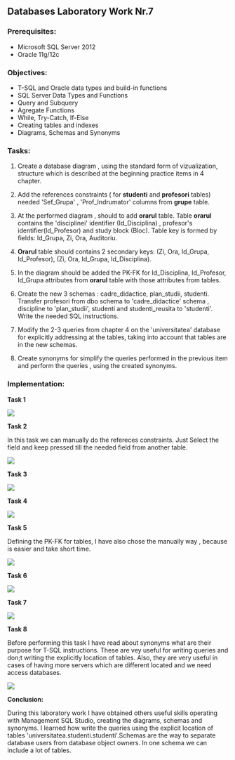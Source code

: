 ## Databases Laboratory Work Nr.7


### Prerequisites:
  - Microsoft SQL Server 2012
  - Oracle 11g/12c

### Objectives:
  - T-SQL and Oracle data types and build-in functions
  - SQL Server Data Types and Functions
  - Query and Subquery
  - Agregate Functions
  - While, Try-Catch, If-Else
  - Creating tables and indexes
  - Diagrams, Schemas and Synonyms
  
 ### Tasks: 
 
 1. Create a database diagram , using the standard form of vizualization, structure which is described at the beginning practice items in
 4 chapter. 
 
 2. Add the references constraints ( for **studenti** and **profesori** tables) needed 'Sef_Grupa' , 'Prof_Indrumator' columns from **grupe** table. 
 
 3. At the performed diagram , should to add **orarul** table. Table **orarul** contains the 'disciplinei' identifier (Id_Disciplina) , profesor's identifier(Id_Profesor) and study block (Bloc). Table key is formed by fields: Id_Grupa, Zi, Ora, Auditoriu. 
 
 4. **Orarul** table should contains 2 secondary keys: (Zi, Ora, Id_Grupa, Id_Profesor), (Zi, Ora, Id_Grupa, Id_Disciplina). 
 
 5. In the diagram should be added the PK-FK for Id_Disciplina, Id_Profesor, Id_Grupa attributes from **orarul** table with those attributes from tables. 
 
 6. Create the new 3 schemas : cadre_didactice, plan_studii, studenti. Transfer profesori from dbo schema to 'cadre_didactice' schema , discipline to 'plan_studii', studenti and studenti_reusita to 'studenti'. Write the needed SQL instructions. 
 
 7. Modify the 2-3 queries from chapter 4 on the 'universitatea' database for explicitly addressing at the tables, taking into account that tables are in the new schemas. 
 
 8. Create synonyms for simplify the queries performed in the previous item and perform the queries , using the created synonyms. 
 
 ### Implementation:
 
 **Task 1** 
 
 ![](https://github.com/DEMENCI/BCD-Laboratories-readme/blob/master/Laboratory7/Pictures/lab7_1.png) 
 
 **Task 2** 
 
 In this task we can manually do the refereces constraints. Just Select the field and keep pressed till the needed field from another table. 
 
 ![](https://github.com/DEMENCI/BCD-Laboratories-readme/blob/master/Laboratory7/Pictures/lab7_2.png) 
 
 **Task 3** 
 
  ![](https://github.com/DEMENCI/BCD-Laboratories-readme/blob/master/Laboratory7/Pictures/lab7_3.png) 
  
 **Task 4**
  
   ![](https://github.com/DEMENCI/BCD-Laboratories-readme/blob/master/Laboratory7/Pictures/lab7_4.png)
   
**Task 5**  

Defining the PK-FK for tables, I have also chose the manually way , because is easier and take short time. 

 ![](https://github.com/DEMENCI/BCD-Laboratories-readme/blob/master/Laboratory7/Pictures/lab7_5.PNG) 
 
**Task 6** 

 ![](https://github.com/DEMENCI/BCD-Laboratories-readme/blob/master/Laboratory7/Pictures/lab7_6.PNG) 
 
 
 **Task 7** 
 
  ![](https://github.com/DEMENCI/BCD-Laboratories-readme/blob/master/Laboratory7/Pictures/lab7_7.PNG) 
  
  
 **Task 8** 
 
 Before performing this task I have read about synonyms what are their purpose for T-SQL instructions. These are vey useful for writing queries and don;t writing the explicitly location of tables. Also, they are very useful in cases of having more servers which are different located and we need access databases. 
 

![](https://github.com/DEMENCI/BCD-Laboratories-readme/blob/master/Laboratory7/Pictures/lab7_8.PNG)


**Conclusion:** 

During this laboratory work I have obtained others useful skills operating with Management SQL Studio, creating the diagrams, schemas and synonyms. I learned how write the queries using the explicit location of tables 'universitatea.studenti.studenti'.Schemas are the  way to separate database users from database object owners. In one schema we can include a lot of tables.


